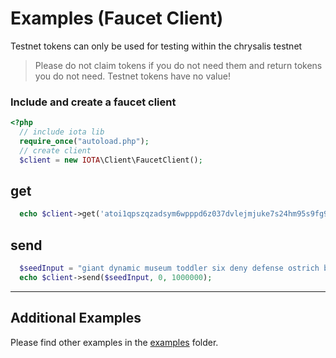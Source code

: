 # Examples (Faucet Client)

Testnet tokens can only be used for testing within the chrysalis testnet
> Please do not claim tokens if you do not need them and return tokens you do not need. Testnet tokens have no value!

### Include and create a faucet client

```php
<?php
  // include iota lib
  require_once("autoload.php");
  // create client
  $client = new IOTA\Client\FaucetClient();
```

## get

```php
  echo $client->get('atoi1qpszqzadsym6wpppd6z037dvlejmjuke7s24hm95s9fg9vpua7vluehe53e');
```

## send

```php
  $seedInput = "giant dynamic museum toddler six deny defense ostrich bomb access mercy blood explain muscle shoot shallow glad autumn author calm heavy hawk abuse rally";
  echo $client->send($seedInput, 0, 1000000);
```

---

## Additional Examples

Please find other examples in the [examples](https://github.com/iota-community/iota.php/tree/main/examples) folder.
